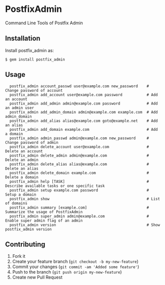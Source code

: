 # PostfixAdmin

Command Line Tools of Postfix Admin

## Installation

Install postfix_admin as:

    $ gem install postfix_admin

## Usage

```
  postfix_admin account_passwd user@example.com new_password    # Change password of account
  postfix_admin add_account user@example.com password           # Add an account
  postfix_admin add_admin admin@example.com password            # Add an admin user
  postfix_admin add_admin_domain admin@example.com example.com  # Add admin_domain
  postfix_admin add_alias alias@example.com goto@example.net    # Add an alias
  postfix_admin add_domain example.com                          # Add a domain
  postfix_admin admin_passwd admin@example.com new_password     # Change password of admin
  postfix_admin delete_account user@example.com                 # Delete an account
  postfix_admin delete_admin admin@example.com                  # Delete an admin
  postfix_admin delete_alias alias@example.com                  # Delete an alias
  postfix_admin delete_domain example.com                       # Delete a domain
  postfix_admin help [TASK]                                     # Describe available tasks or one specific task
  postfix_admin setup example.com password                      # Setup a domain
  postfix_admin show                                            # List of domains
  postfix_admin summary [example.com]                           # Summarize the usage of PostfixAdmin
  postfix_admin super_admin admin@example.com                   # Enable super admin flag of an admin
  postfix_admin version                                         # Show postfix_admin version
```

## Contributing

1. Fork it
2. Create your feature branch (`git checkout -b my-new-feature`)
3. Commit your changes (`git commit -am 'Added some feature'`)
4. Push to the branch (`git push origin my-new-feature`)
5. Create new Pull Request
